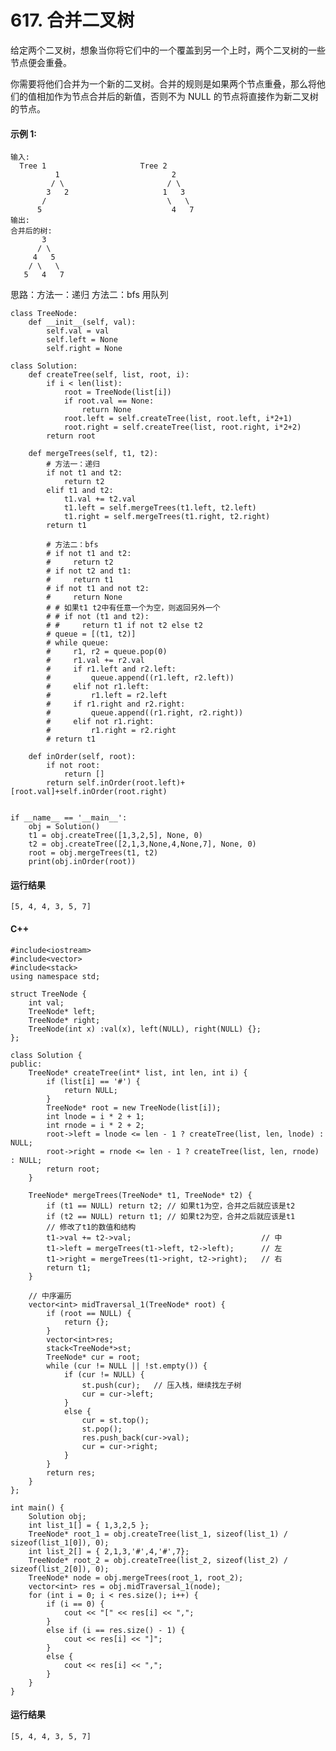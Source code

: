 # 617. 合并二叉树
给定两个二叉树，想象当你将它们中的一个覆盖到另一个上时，两个二叉树的一些节点便会重叠。

你需要将他们合并为一个新的二叉树。合并的规则是如果两个节点重叠，那么将他们的值相加作为节点合并后的新值，否则不为 NULL 的节点将直接作为新二叉树的节点。

#### 示例 1:

    输入: 
      Tree 1                     Tree 2                  
              1                         2                             
             / \                       / \                            
            3   2                     1   3                        
           /                           \   \                      
          5                             4   7                  
    输出: 
    合并后的树:
           3
          / \
         4   5
        / \   \ 
       5   4   7

思路：方法一：递归  方法二：bfs 用队列

    class TreeNode:
        def __init__(self, val):
            self.val = val
            self.left = None
            self.right = None

    class Solution:
        def createTree(self, list, root, i):
            if i < len(list):
                root = TreeNode(list[i])
                if root.val == None:
                    return None
                root.left = self.createTree(list, root.left, i*2+1)
                root.right = self.createTree(list, root.right, i*2+2)
            return root

        def mergeTrees(self, t1, t2):
            # 方法一：递归
            if not t1 and t2:
                return t2
            elif t1 and t2:
                t1.val += t2.val
                t1.left = self.mergeTrees(t1.left, t2.left)
                t1.right = self.mergeTrees(t1.right, t2.right)
            return t1

            # 方法二：bfs
            # if not t1 and t2:
            #     return t2
            # if not t2 and t1:
            #     return t1
            # if not t1 and not t2:
            #     return None
            # # 如果t1 t2中有任意一个为空，则返回另外一个
            # # if not (t1 and t2):
            # #     return t1 if not t2 else t2
            # queue = [(t1, t2)]
            # while queue:
            #     r1, r2 = queue.pop(0)
            #     r1.val += r2.val
            #     if r1.left and r2.left:
            #         queue.append((r1.left, r2.left))
            #     elif not r1.left:
            #         r1.left = r2.left
            #     if r1.right and r2.right:
            #         queue.append((r1.right, r2.right))
            #     elif not r1.right:
            #         r1.right = r2.right
            # return t1

        def inOrder(self, root):
            if not root:
                return []
            return self.inOrder(root.left)+[root.val]+self.inOrder(root.right)


    if __name__ == '__main__':
        obj = Solution()
        t1 = obj.createTree([1,3,2,5], None, 0)
        t2 = obj.createTree([2,1,3,None,4,None,7], None, 0)
        root = obj.mergeTrees(t1, t2)
        print(obj.inOrder(root))
        
 #### 运行结果
    [5, 4, 4, 3, 5, 7]

#### C++

    #include<iostream>
    #include<vector>
    #include<stack>
    using namespace std;

    struct TreeNode {
        int val;
        TreeNode* left;
        TreeNode* right;
        TreeNode(int x) :val(x), left(NULL), right(NULL) {};
    };

    class Solution {
    public:
        TreeNode* createTree(int* list, int len, int i) {
            if (list[i] == '#') {
                return NULL;
            }
            TreeNode* root = new TreeNode(list[i]);
            int lnode = i * 2 + 1;
            int rnode = i * 2 + 2;
            root->left = lnode <= len - 1 ? createTree(list, len, lnode) : NULL;
            root->right = rnode <= len - 1 ? createTree(list, len, rnode) : NULL;
            return root;
        }

        TreeNode* mergeTrees(TreeNode* t1, TreeNode* t2) {
            if (t1 == NULL) return t2; // 如果t1为空，合并之后就应该是t2
            if (t2 == NULL) return t1; // 如果t2为空，合并之后就应该是t1
            // 修改了t1的数值和结构
            t1->val += t2->val;                             // 中
            t1->left = mergeTrees(t1->left, t2->left);      // 左
            t1->right = mergeTrees(t1->right, t2->right);   // 右
            return t1;
        }

        // 中序遍历
        vector<int> midTraversal_1(TreeNode* root) {
            if (root == NULL) {
                return {};
            }
            vector<int>res;
            stack<TreeNode*>st;
            TreeNode* cur = root;
            while (cur != NULL || !st.empty()) {
                if (cur != NULL) {
                    st.push(cur);   // 压入栈，继续找左子树
                    cur = cur->left;
                }
                else {
                    cur = st.top();
                    st.pop();
                    res.push_back(cur->val);
                    cur = cur->right;
                }
            }
            return res;
        }
    };

    int main() {
        Solution obj;
        int list_1[] = { 1,3,2,5 };
        TreeNode* root_1 = obj.createTree(list_1, sizeof(list_1) / sizeof(list_1[0]), 0);
        int list_2[] = { 2,1,3,'#',4,'#',7};
        TreeNode* root_2 = obj.createTree(list_2, sizeof(list_2) / sizeof(list_2[0]), 0);
        TreeNode* node = obj.mergeTrees(root_1, root_2);
        vector<int> res = obj.midTraversal_1(node);
        for (int i = 0; i < res.size(); i++) {
            if (i == 0) {
                cout << "[" << res[i] << ",";
            }
            else if (i == res.size() - 1) {
                cout << res[i] << "]";
            }
            else {
                cout << res[i] << ",";
            }
        }
    }
    
#### 运行结果
    [5, 4, 4, 3, 5, 7]
